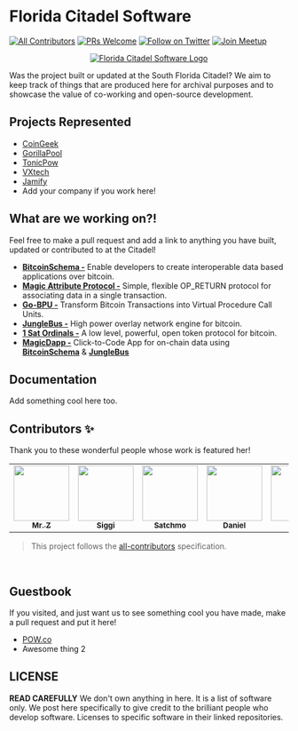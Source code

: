 # Florida Citadel Software

[![All Contributors](https://img.shields.io/badge/all_contributors-8-gold.svg?style=flat-square)](#contributors-)
[![PRs Welcome](https://img.shields.io/badge/PRs-welcome-brightgreen.svg?style=flat-square)]()
[![Follow on Twitter](https://img.shields.io/badge/Twitter-follow-blue.svg?style=flat-square)](https://twitter.com/Bitcoin_Florida)
[![Join Meetup](https://img.shields.io/badge/Meetup-join-red.svg?style=flat-square)](https://www.meetup.com/south-florida-bitcoin-citadel-events/)

<p align="center">
  <a href="https://twitter.com/bitcoin_florida">
    <img src="https://i.imgur.com/Mko80KB.png" alt="Florida Citadel Software Logo">
  </a>
</p>

Was the project built or updated at the South Florida Citadel? We aim to keep track of things that are produced here for archival purposes and to showcase the value of co-working and open-source development.


## Projects Represented

- [CoinGeek](https://coingeek.com)
- [GorillaPool](https://gorillapool.com/)
- [TonicPow](https://tonicpow.com)
- [VXtech](https://vxpass.com/)
- [Jamify](https://jamify.xyz/)
- Add your company if you work here!

## What are we working on?!

Feel free to make a pull request and add a link to anything you have built, updated or contributed to at the Citadel!

- **[BitcoinSchema -](https://github.com/BitcoinSchema/)** Enable developers to create interoperable data based applications over bitcoin.
- **[Magic Attribute Protocol -](https://github.com/rohenaz/MAP)** Simple, flexible OP_RETURN protocol for associating data in a single transaction.
- **[Go-BPU -](https://github.com/BitcoinSchema/go-bpu)** Transform Bitcoin Transactions into Virtual Procedure Call Units.
- **[JungleBus -](Junglebus.gorillapool.io/docs)** High power overlay network engine for bitcoin.
- **[1 Sat Ordinals -](https://docs.1satordinals.com/)** A low level, powerful, open token protocol for bitcoin. 
- **[MagicDapp -](https://www.youtube.com/live/ucC2dO9Ikn4)** Click-to-Code App for on-chain data using **[BitcoinSchema](https://github.com/BitcoinSchema/)** & **[JungleBus](Junglebus.gorillapool.io/docs)**
## Documentation
Add something cool here too.

## Contributors ✨
Thank you to these wonderful people whose work is featured her!

<!-- ALL-CONTRIBUTORS-LIST:START - Do not remove or modify this section -->
<!-- prettier-ignore-start -->
<!-- markdownlint-disable -->
<table>
  <tr>
    <td align="center"><a href="https://mrz1818.com"><img src="https://avatars.githubusercontent.com/u/3743002?v=4?s=100" width="100px;" alt=""/><br /><sub><b>Mr. Z</b></sub></a><br/><a</a></td>
    <td align="center"><a href="https://github.com/icellan"><img src="https://avatars.githubusercontent.com/u/4411176?v=4?s=100" width="100px;" alt=""/><br /><sub><b>Siggi</b></sub></a><br/><a</a></td>
    <td align="center"><a href="https://github.com/rohenaz"><img src="https://avatars.githubusercontent.com/u/456719?v=4?s=100" width="100px;" alt=""/><br /><sub><b>Satchmo</b></sub></a><br/><a</a></td>
    <td align="center"><a href="https://github.com/DanielKrawisz"><img src="https://avatars.githubusercontent.com/u/4990891?v=4?s=100" width="100px;" alt=""/><br /><sub><b>Daniel</b></sub></a><br/><a</a></td>
    <td align="center"><a href="https://github.com/jadwahab"><img src="https://avatars.githubusercontent.com/u/15110087?v=4s=100" width="100px;" alt=""/><br /><sub><b>Jad</b></sub></a><br/><a</a></td>
    <td align="center"><a href="https://github.com/shruggr"><img src="https://avatars.githubusercontent.com/u/6504230?v=4=100" width="100px;" alt=""/><br /><sub><b>Shruggr</b></sub></a><br/><a</a></td>
    <td align="center"><a href="https://github.com/kurtwuckertjr"><img src="https://avatars.githubusercontent.com/u/57050920?v=4=100" width="100px;" alt=""/><br /><sub><b>Kurt</b></sub></a><br/><a</a></td>
   <td align="center"><a href="https://github.com/cloudhax"><img src="https://avatars.githubusercontent.com/u/3861165?v=4=100" width="100px;" alt=""/><br /><sub><b>Root</b></sub></a><br/><a</a></td
    
  </tr>
</table>

<!-- markdownlint-restore -->
<!-- prettier-ignore-end -->

<!-- ALL-CONTRIBUTORS-LIST:END -->

> This project follows the [all-contributors](https://github.com/all-contributors/all-contributors) specification.

<br/>

## Guestbook
If you visited, and just want us to see something cool you have made, make a pull request and put it here! 
- [POW.co](https://pow.co)
- Awesome thing 2

## LICENSE
**READ CAREFULLY**
We don't own anything in here. It is a list of software only. We post here specifically to give credit to the brilliant people who develop software. Licenses to specific software in their linked repositories. 
